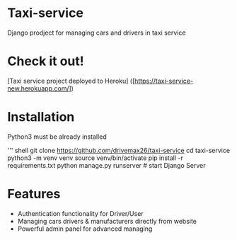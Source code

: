 # Taxi-service

Django prodject for managing cars and drivers in taxi service

# Check it out!

[Taxi service project deployed to Heroku] ([https://taxi-service-new.herokuapp.com/])

# Installation

Python3 must be already installed

''' shell
    git clone https://github.com/drivemax26/taxi-service
    cd taxi-service
    python3 -m venv venv 
    source venv/bin/activate
    pip install -r requirements.txt
    python manage.py runserver # start Django Server

# Features

* Authentication functionality for Driver/User
* Managing cars drivers & manufacturers directly from website
* Powerful admin panel for advanced managing



